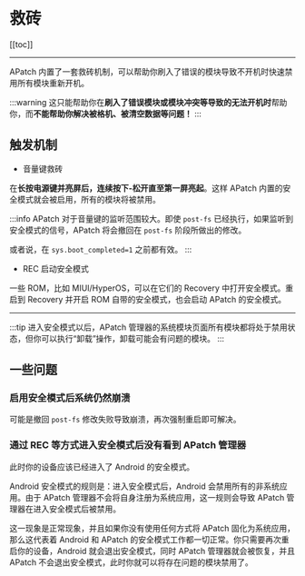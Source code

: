 # 救砖

[[toc]]

---

APatch 内置了一套救砖机制，可以帮助你刷入了错误的模块导致不开机时快速禁用所有模块重新开机。

:::warning
这只能帮助你在**刷入了错误模块或模块冲突等导致的无法开机时**帮助你，而**不能帮助你解决被格机、被清空数据等问题！**
:::

## 触发机制

- 音量键救砖

在**长按电源键并亮屏后，连续按下-松开直至第一屏亮起**。这样 APatch 内置的安全模式就会被启用，所有的模块将被禁用。

:::info
APatch 对于音量键的监听范围较大。即使 `post-fs` 已经执行，如果监听到安全模式的信号，APatch 将会撤回在 `post-fs` 阶段所做出的修改。

或者说，在 `sys.boot_completed=1` 之前都有效。
:::

- REC 启动安全模式

一些 ROM，比如 MIUI/HyperOS，可以在它们的 Recovery 中打开安全模式。重启到 Recovery 并开启 ROM 自带的安全模式，也会启动 APatch 的安全模式。

---

:::tip
进入安全模式以后，APatch 管理器的系统模块页面所有模块都将处于禁用状态，但你可以执行“卸载”操作，卸载可能会有问题的模块。
:::

## 一些问题

### 启用安全模式后系统仍然崩溃

可能是撤回 `post-fs` 修改失败导致崩溃，再次强制重启即可解决。

### 通过 REC 等方式进入安全模式后没有看到 APatch 管理器

此时你的设备应该已经进入了 Android 的安全模式。

Android 安全模式的规则是：进入安全模式后，Android 会禁用所有的非系统应用。由于 APatch 管理器不会将自身注册为系统应用，这一规则会导致 APatch 管理器在进入安全模式后被禁用。

这一现象是正常现象，并且如果你没有使用任何方式将 APatch 固化为系统应用，那么这代表着 Android 和 APatch 的安全模式工作都一切正常。你只需要再次重启你的设备，Android 就会退出安全模式，同时 APatch 管理器就会被恢复，并且 APatch 不会退出安全模式，此时你就可以将存在问题的模块禁用了。
